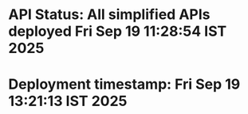 # API Status: All simplified APIs deployed Fri Sep 19 11:28:54 IST 2025
# Deployment timestamp: Fri Sep 19 13:21:13 IST 2025
